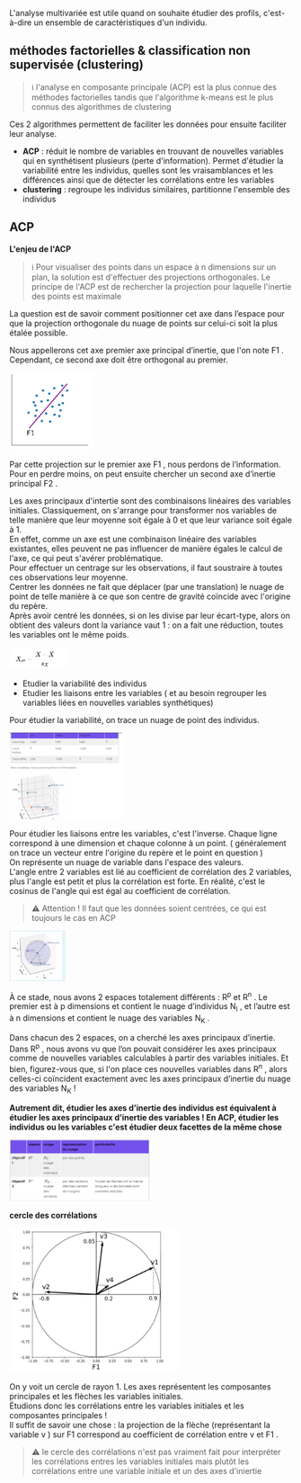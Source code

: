 L'analyse multivariée est utile quand on souhaite étudier des profils, c'est-à-dire un ensemble de caractéristiques d'un individu.

## méthodes factorielles & classification non supervisée (clustering)

>:information_source: l'analyse en composante principale (ACP) est la plus connue des méthodes factorielles tandis que l'algorithme k-means est le plus connus des algorithmes de clustering

Ces 2 algorithmes permettent de faciliter les données pour ensuite faciliter leur analyse.

- **ACP** : réduit le nombre de variables en trouvant de nouvelles variables qui en synthétisent plusieurs (perte d'information). 
Permet d'étudier la variabilité entre les individus, quelles sont les vraisamblances et les différences ainsi que de détecter les corrélations entre les variables
- **clustering** : regroupe les individus similaires, partitionne l'ensemble des individus


## ACP

**L'enjeu de l'ACP**

>:information_source: Pour visualiser des points dans un espace à n dimensions sur un plan, la solution est d'effectuer des projections orthogonales. Le principe de l'ACP est de rechercher la projection pour laquelle l'inertie des points est maximale

La question est de savoir comment positionner cet axe dans l’espace pour que la projection orthogonale du nuage de points sur celui-ci soit la plus étalée possible.

Nous appellerons cet axe premier axe principal d’inertie, que l'on note F1 . Cependant, ce second axe doit être orthogonal au premier.

<img src='./.github/acp_1D.PNG' alt='acp 1D' width=150/>

Par cette projection sur le premier axe F1 , nous perdons de l’information. Pour en perdre moins, on peut ensuite chercher un second axe d’inertie principal F2 .

Les axes principaux d'intertie sont des combinaisons linéaires des variables initiales.
Classiquement, on s'arrange pour transformer nos variables de telle manière que leur moyenne soit égale à 0 et que leur variance soit égale à 1.  
En effet, comme un axe est une combinaison linéaire des variables existantes, elles peuvent ne pas influencer de manière égales le calcul de l'axe, ce qui peut s'avérer problématique.  
Pour effectuer un centrage sur les observations, il faut soustraire à toutes ces observations leur moyenne.  
Centrer les données ne fait que déplacer (par une translation) le nuage de point de telle manière à ce que son centre de gravité coïncide avec l'origine du repère.  
Après avoir centré les données, si on les divise par leur écart-type, alors on obtient des valeurs dont la variance vaut 1 : on a fait une réduction, toutes les variables ont le même poids.

<img src='./.github/centrage_reduction.PNG' alt='centrage et réduction' width=100/>

- Etudier la variabilité des individus
- Etudier les liaisons entre les variables ( et au besoin regrouper les variables liées en nouvelles variables synthétiques)

Pour étudier la variabilité, on trace un nuage de point des individus.  

<img src='./.github/corr_variable.PNG' alt='correlation' width=200/>

Pour étudier les liaisons entre les variables, c'est l'inverse. Chaque ligne correspond à une dimension et chaque colonne à un point. ( généralement on trace un vecteur entre l'origine du repère et le point en question )  
On représente un nuage de variable dans l'espace des valeurs.  
L'angle entre 2 variables est lié au coefficient de corrélation des 2 variables, plus l'angle est petit et plus la corrélation est forte. En réalité, c'est le cosinus de l'angle qui est égal au coefficient de corrélation.

> :warning: Attention ! Il faut que les données soient centrées, ce qui est toujours le cas en ACP

<img src='./.github/repr_variable_corr.PNG' alt='correlation & variables' width=100/>


À ce stade, nous avons 2 espaces totalement différents : R<sup>p</sup> et R<sup>n</sup> . Le premier est à p dimensions et contient le nuage d’individus N<sub>I</sub> , et l’autre est à n dimensions et contient le nuage des variables N<sub>K</sub> .

Dans chacun des 2 espaces, on a cherché les axes principaux d’inertie.
Dans R<sup>p</sup> , nous avons vu que l’on pouvait considérer les axes principaux comme de nouvelles variables calculables à partir des variables initiales.
Et bien, figurez-vous que, si l'on place ces nouvelles variables dans R<sup>n</sup> , alors celles-ci coïncident exactement avec les axes principaux d’inertie du nuage des variables N<sub>K</sub> !

**Autrement dit, étudier les axes d’inertie des individus est équivalent à étudier les axes principaux d’inertie des variables ! En ACP, étudier les individus ou les variables c'est étudier deux facettes de la même chose**


<img src='./.github/resume_acp.PNG' alt='résumé ACP' width=250/>

**cercle des corrélations**

<img src='./.github/cercle_correlations.PNG' alt='cercle des corrélations' width=300/>

On y voit un cercle de rayon 1. Les axes représentent les composantes principales et les flèches les variables initiales.  
Étudions donc les corrélations entre les variables initiales et les composantes principales !  
Il suffit de savoir une chose : la projection de la flèche (représentant la variable v ) sur F1 correspond au coefficient de corrélation entre v et F1 .

> :warning: le cercle des corrélations n'est pas vraiment fait pour interpréter les corrélations entres les variables initiales mais plutôt les corrélations entre une variable initiale et un des axes d'iniertie